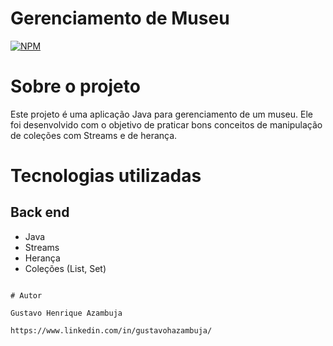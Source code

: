 

# Gerenciamento de Museu 
[![NPM](https://img.shields.io/npm/l/react)](https://github.com/devsuperior/sds1-wmazoni/blob/master/LICENSE) 

# Sobre o projeto

Este projeto é uma aplicação Java para gerenciamento de um museu. Ele foi desenvolvido com o objetivo de praticar bons conceitos de manipulação de coleções com Streams e de herança.


# Tecnologias utilizadas
## Back end
- Java
- Streams
- Herança
- Coleções (List, Set)

```

# Autor

Gustavo Henrique Azambuja

https://www.linkedin.com/in/gustavohazambuja/

